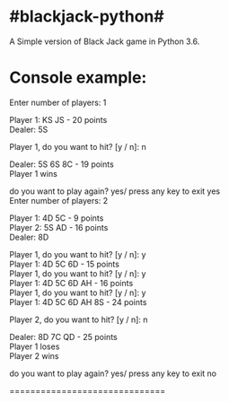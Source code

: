 #blackjack-python#
===========================

A Simple version of Black Jack game in Python 3.6.

Console example:
===========================
Enter number of players: 1

Player 1:  KS JS - 20 points <br />
Dealer:  5S <br />

Player 1, do you want to hit? [y / n]: n <br />

Dealer: 5S 6S 8C - 19 points<br />
Player 1 wins<br />

do you want to play again? yes/ press any key to exit yes<br />
Enter number of players: 2<br />

Player 1:  4D 5C - 9 points<br />
Player 2:  5S AD - 16 points<br />
Dealer:  8D<br />

Player 1, do you want to hit? [y / n]: y<br />
Player 1:  4D 5C 6D - 15 points<br />
Player 1, do you want to hit? [y / n]: y<br />
Player 1:  4D 5C 6D AH - 16 points<br />
Player 1, do you want to hit? [y / n]: y<br />
Player 1:  4D 5C 6D AH 8S - 24 points<br />

Player 2, do you want to hit? [y / n]: n<br />

Dealer: 8D 7C QD - 25 points<br />
Player 1 loses<br />
Player 2 wins<br />

do you want to play again? yes/ press any key to exit no<br />
>>>

==============================
